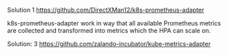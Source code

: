 
Solution 1
https://github.com/DirectXMan12/k8s-prometheus-adapter

k8s-prometheus-adapter work in way that all available Prometheus metrics are collected and transformed into metrics which the HPA can scale on. 




Solution: 3 
https://github.com/zalando-incubator/kube-metrics-adapter